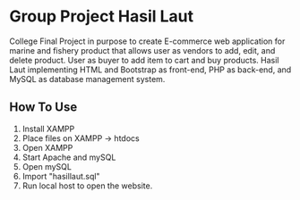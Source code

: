 # Group Project Hasil Laut
College Final Project in purpose to create E-commerce web application for marine and fishery product that allows user as vendors to add, edit, and delete product. 
User as buyer to add item to cart and buy products. 
Hasil Laut implementing HTML and Bootstrap as front-end, PHP as back-end, and MySQL as database management system.

## How To Use
1. Install XAMPP
2. Place files on XAMPP -> htdocs
3. Open XAMPP
4. Start Apache and mySQL
5. Open mySQL
6. Import "hasillaut.sql"
7. Run local host to open the website.
